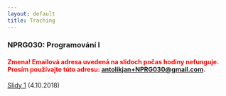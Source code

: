 ```yaml
---
layout: default
title: Traching
---
```


### NPRG030: Programování I

#### <span style="color:red"> Zmena! Emailová adresa uvedená na slidoch počas hodiny nefunguje. Prosím používajte túto adresu: **antolikjan+NPRG030@gmail.com**.</span>

[Slidy 1](https://docs.google.com/presentation/d/1VsQabBsZkFGDMWoA7S9bMhSa4TbiZ45w7tCUPZGNPA4/edit?usp=sharing) (4.10.2018)
